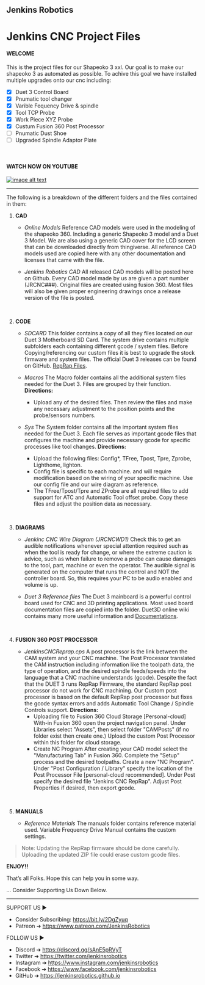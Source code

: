 ## Jenkins Robotics
# Jenkins CNC Project Files
<!-- This is commented out. -->


#### WELCOME

 This is the project files for our Shapeoko 3 xxl. Our goal is to make our shapeoko 3 as automated as possible. To achive this goal we have installed multiple upgrades onto our cnc including: 
- [x] Duet 3 Control Board
- [x] Pnumatic tool changer
- [x] Varible Fequency Drive & spindle
- [x] Tool TCP Probe
- [x] Work Piece XYZ Probe
- [x] Custum Fusion 360 Post Processor
- [ ] Pnumatic Dust Shoe
- [ ] Upgraded Spindle Adaptor Plate

&nbsp;

#### WATCH NOW ON YOUTUBE
[![image alt text](http://img.youtube.com/vi/w-qWbZ5-IQw/0.jpg)](https://youtube.com/playlist?list=PLNTKXZ4hgP_jekZOWw05JcJtyseCdSsIV "YouTube")



___

The following is a breakdown of the different folders and the files contained in them:

1. **CAD**
   - *Online Models*
    Reference CAD models were used in the modeling of the shapeoko 360. Including a generic Shapeoko 3 model and a Duet 3 Model. We are also using a generic CAD cover for the LCD screen that can be downloaded directly from thingiverse. All reference CAD models used are copied here with any other documentation and licenses that came with the file. 

   - *Jenkins Robotics CAD*
    All released CAD models will be posted here on Github. Every CAD model made by us are given a part number (JRCNC###). Original files are created using fusion 360. Most files will also be given proper engineering drawings once a release version of the file is posted.
    
    &nbsp;
2. **CODE**  
   - *SDCARD*
    This folder contains a copy of all they files located on our Duet 3 Motherboard SD Card. The system drive contains multiple subfolders each containing different gcode / system files. Before Copying/referencing our  custom files it is best to upgrade the stock firmware and system files. The official Duet 3 releases can be found on GitHub.  [RepRap Files](https://github.com/Duet3D "Duet3D").
      
   - *Macros*
    The Macro folder contains all the additional system files needed for the Duet 3. Files are grouped by their function. 
     **Directions:**
        - Upload any of the desired files. Then review the files and make any necessary  adjustment to the position points and the probe/sensors numbers.  

   - *Sys*
    The System folder contains all the important system files needed for the Duet 3. Each file serves as important gcode files that configures the machine and provide necessary gcode for specific processes like tool changes. 
        **Directions:**
        - Upload the following files: Config*, TFree, Tpost, Tpre, Zprobe, Lighthome, lighton. 
        - Config file is specific to each machine. and will require modification based on the wiring of your specific machine. Use our config file and our wire diagram as reference. 
        - The TFree/Tpost/Tpre and ZProbe are all required files to add support for ATC and Automatic Tool offset probe. Copy these files and adjust the position data as necessary. 


    &nbsp;
3. **DIAGRAMS**
   - *Jenkinc CNC Wire Diagram (JRCNCWD1)*
    Check this to get an audible notifications whenever special attention required such as when the tool is ready for change, or where the extreme caution is advice, such as when failure to remove a probe can cause damages to the tool, part, machine or even the operator.
    The audible signal is generated on the computer that runs the control and NOT the controller board. So, this requires your PC to be audio enabled and volume is up.

   - *Duet 3 Reference files*
    The Duet 3 mainboard is a powerful control board used for CNC and 3D printing applications. Most used board documentation files are copied into the folder. Duet3D online wiki contains many more useful information and [Documentations](https://duet3d.dozuki.com/ "Duet3D").
  
    &nbsp;
4. **FUSION 360 POST PROCESSOR**
     
   - *JenkinsCNCReprap.cps*
    A post processor is the link between the CAM system and your CNC machine. The Post Processor translated the CAM instruction including information like the toolpath data, the type of operation, and the desired spindle feeds/speeds into the language that a CNC machine understands (gcode). Despite the fact that the DUET 3 runs RepRap Firmware, the standard RepRap post processor do not work for CNC machining. Our Custom post processor is based on the default RepRap post processor but fixes the gcode syntax errors and adds  Automatic Tool Change / Spindle Controls support. 
    **Directions:**
      - Uploading file to Fusion 360 Cloud Storage [Personal-cloud]
        With-in Fusion 360 open the project navigation panel. Under Libraries select "Assets", then select folder "CAMPosts" (if no folder exist then create one.) Upload the custom Post Processor within this folder for cloud storage. 
      - Create NC Program
        After creating your CAD model select the "Manufacturing Tab" in Fusion 360. Complete the "Setup" process and the desired toolpaths. Create a new "NC Program".  Under "Post Configuration / Library" specify the location of the Post Processor File [personal-cloud recommended]. Under Post specify the desired file "Jenkins CNC RepRap". Adjust Post Properties if desired, then export gcode.  


    &nbsp;
5. **MANUALS**
   - *Reference Materials*
    The manuals folder contains reference material used. Variable Frequency Drive Manual contains the custom settings. 



> Note: Updating the RepRap firmware should be done carefully. Uploading the updated ZIP file could erase custom gcode files. 


**ENJOY!!**

That’s  all Folks. Hope this can help you in some way.

... Consider Supporting Us Down Below. 

---

SUPPORT US ► 
- Consider Subscribing: https://bit.ly/2DgZyuq
- Patreon ➔ https://www.patreon.com/JenkinsRobotics

FOLLOW US ►
- Discord ➔ https://discord.gg/sAnE5pRVyT
- Twitter ➔ https://twitter.com/jenkinsrobotics
- Instagram  ➔ https://www.instagram.com/jenkinsrobotics
- Facebook ➔ https://www.facebook.com/jenkinsrobotics
- GitHub  ➔ https://jenkinsrobotics.github.io


